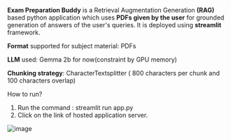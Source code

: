 **Exam Preparation Buddy** is a Retrieval Augmentation Generation **(RAG)** based python application which uses **PDFs given by the user** for grounded generation of answers of the user's queries. It is deployed using **streamlit** framework.

**Format** supported for subject material: PDFs

**LLM** used: Gemma 2b for now(constraint by GPU memory)

**Chunking strategy**: CharacterTextsplitter ( 800 characters per chunk and 100 characters overlap)




How to run?
1. Run the command : streamlit run app.py
2. Click on the link of hosted application server.

![image](https://github.com/user-attachments/assets/cd4f0725-3916-4936-91e1-b0b220aff4e1)
